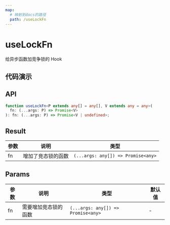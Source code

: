 ```yaml
---
map:
  # 映射到docs的路径
  path: /useLockFn
---
```


# useLockFn

给异步函数加竞争锁的 Hook

## 代码演示

<demo src="useLockFn/demo.vue"
  language="vue"
  title="基本用法"
  desc="在 submit 函数执行完成前，其余的点击动作都会被忽略。场景：对于表单提交可以限制其多次提交"> </demo>

## API

```typescript
function useLockFn<P extends any[] = any[], V extends any = any>(
  fn: (...args: P) => Promise<V>
): fn: (...args: P) => Promise<V | undefined>;
```

## Result

| 参数 | 说明               | 类型                               |
| ---- | ------------------ | ---------------------------------- |
| fn   | 增加了竞态锁的函数 | `(...args: any[]) => Promise<any>` |

## Params

| 参数 | 说明                 | 类型                               | 默认值 |
| ---- | -------------------- | ---------------------------------- | ------ |
| fn   | 需要增加竞态锁的函数 | `(...args: any[]) => Promise<any>` | -      |
